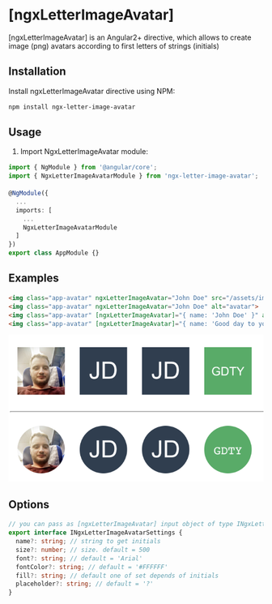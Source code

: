 # [ngxLetterImageAvatar]

[ngxLetterImageAvatar] is an Angular2+ directive, which allows to create image (png) avatars according to first letters of strings (initials)

## Installation

Install ngxLetterImageAvatar directive using NPM:
```bash
npm install ngx-letter-image-avatar
```

## Usage
1. Import NgxLetterImageAvatar module:
```typescript
import { NgModule } from '@angular/core';
import { NgxLetterImageAvatarModule } from 'ngx-letter-image-avatar';

@NgModule({
  ...
  imports: [
    ...
    NgxLetterImageAvatarModule
  ]
})
export class AppModule {}
```


## Examples
```html
<img class="app-avatar" ngxLetterImageAvatar="John Doe" src="/assets/images/avatar.png" alt="avatar">
<img class="app-avatar" ngxLetterImageAvatar="John Doe" alt="avatar">
<img class="app-avatar" [ngxLetterImageAvatar]="{ name: 'John Doe' }" alt="avatar">
<img class="app-avatar" [ngxLetterImageAvatar]="{ name: 'Good day to you' }" alt="avatar">
```
![NgxLetterImageAvatar directive preview](https://raw.githubusercontent.com/ndr/ngx-letter-image-avatar/master/src/assets/images/screenshot.png)

## Options
```typescript
// you can pass as [ngxLetterImageAvatar] input object of type INgxLetterImageAvatarSettings or string (behave as name)
export interface INgxLetterImageAvatarSettings {
  name?: string; // string to get initials
  size?: number; // size. default = 500
  font?: string; // default = 'Arial'
  fontColor?: string; // default = '#FFFFFF'
  fill?: string; // default one of set depends of initials
  placeholder?: string; // default = '?'
}
```
